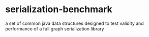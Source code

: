serialization-benchmark
=======================

a set of common java data structures designed to test validity and performance of a full graph serialization library
